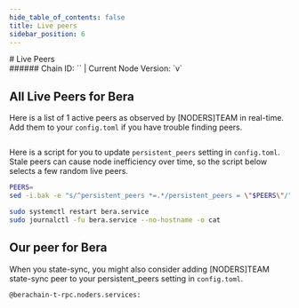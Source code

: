 ```yaml
---
hide_table_of_contents: false
title: Live peers
sidebar_position: 6
---
```


<div class="h1-with-icon icon-bera">
# Live Peers
</div>
###### Chain ID: `` | Current Node Version: `v`

## All Live Peers for Bera
Here is a list of 1 active peers as observed by [NODERS]TEAM in real-time. Add them to your `config.toml` if you have trouble finding peers.

```bash

```

Here is a script for you to update `persistent_peers` setting in `config.toml`. Stale peers can cause node inefficiency over time, so the script below selects a few random live peers.

```bash
PEERS=
sed -i.bak -e "s/^persistent_peers *=.*/persistent_peers = \"$PEERS\"/" ~/.bera/config/config.toml

sudo systemctl restart bera.service
sudo journalctl -fu bera.service --no-hostname -o cat
```

## Our peer for Bera
When you state-sync, you might also consider adding [NODERS]TEAM state-sync peer to your persistent_peers setting in `config.toml`.

```bash
@berachain-t-rpc.noders.services:
```